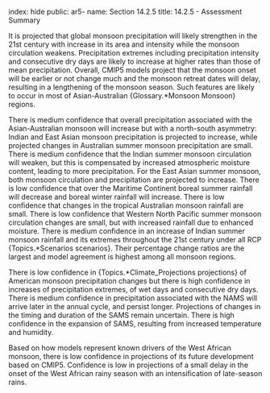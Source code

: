 index: hide
public: ar5-
name: Section 14.2.5
title: 14.2.5 - Assessment Summary

It is projected that global monsoon precipitation will likely strengthen in the 21st century with increase in its area and intensity while the monsoon circulation weakens. Precipitation extremes including precipitation intensity and consecutive dry days are likely to increase at higher rates than those of mean precipitation. Overall, CMIP5 models project that the monsoon onset will be earlier or not change much and the monsoon retreat dates will delay, resulting in a lengthening of the monsoon season. Such features are likely to occur in most of Asian-Australian {Glossary.*Monsoon Monsoon} regions.

There is medium confidence that overall precipitation associated with the Asian-Australian monsoon will increase but with a north-south asymmetry: Indian and East Asian monsoon precipitation is projected to increase, while projected changes in Australian summer monsoon precipitation are small. There is medium confidence that the Indian summer monsoon circulation will weaken, but this is compensated by increased atmospheric moisture content, leading to more precipitation. For the East Asian summer monsoon, both monsoon circulation and precipitation are projected to increase. There is low confidence that over the Maritime Continent boreal summer rainfall will decrease and boreal winter rainfall will increase. There is low confidence that changes in the tropical Australian monsoon rainfall are small. There is low confidence that Western North Pacific summer monsoon circulation changes are small, but with increased rainfall due to enhanced moisture. There is medium confidence in an increase of Indian summer monsoon rainfall and its extremes throughout the 21st century under all RCP {Topics.*Scenarios scenarios}. Their percentage change ratios are the largest and model agreement is highest among all monsoon regions.

There is low confidence in {Topics.*Climate_Projections projections} of American monsoon precipitation changes but there is high confidence in increases of precipitation extremes, of wet days and consecutive dry days. There is medium confidence in precipitation associated with the NAMS will arrive later in the annual cycle, and persist longer. Projections of changes in the timing and duration of the SAMS remain uncertain. There is high confidence in the expansion of SAMS, resulting from increased temperature and humidity.

Based on how models represent known drivers of the West African monsoon, there is low confidence in projections of its future development based on CMIP5. Confidence is low in projections of a small delay in the onset of the West African rainy season with an intensification of late-season rains.
